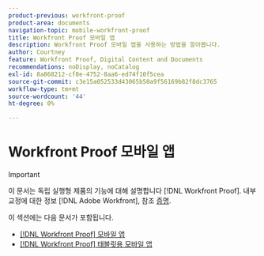 ```yaml
---
product-previous: workfront-proof
product-area: documents
navigation-topic: mobile-workfront-proof
title: Workfront Proof 모바일 앱
description: Workfront Proof 모바일 앱을 사용하는 방법을 알아봅니다.
author: Courtney
feature: Workfront Proof, Digital Content and Documents
recommendations: noDisplay, noCatalog
exl-id: 8a868212-cf8e-4752-8aa6-ed74f10f5cea
source-git-commit: c3e15a052533d43065b50a9f56169b82f8dc3765
workflow-type: tm+mt
source-wordcount: '44'
ht-degree: 0%

---
```


# Workfront Proof 모바일 앱

>[!IMPORTANT]
>
>이 문서는 독립 실행형 제품의 기능에 대해 설명합니다 [!DNL Workfront Proof]. 내부 교정에 대한 정보 [!DNL Adobe Workfront], 참조 [증명](../../../review-and-approve-work/proofing/proofing.md).

이 섹션에는 다음 문서가 포함됩니다.

* [[!DNL Workfront Proof] 모바일 앱](../../../workfront-proof/wp-mobile/wp-mobile-apps/wp-mobile-app-phones.md)
* [[!DNL Workfront Proof] 태블릿용 모바일 앱](../../../workfront-proof/wp-mobile/wp-mobile-apps/wp-mobile-app-tablet.md)
